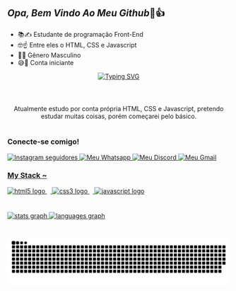 ## *Opa, Bem Vindo Ao Meu Github*🤠👍
- 📚✍ Estudante de programação Front-End
- 🤓☝ Entre eles o HTML, CSS e Javascript
- 🧑💪 Gênero Masculino
- 😅🙌 Conta iniciante

<div align="center">
  <a href="https://git.io/typing-svg">
    <img src="https://readme-typing-svg.demolab.com?font=Fira+Code&weight=500&size=22&pause=1000&color=00FF00&center=true&vCenter=true&random=false&width=524&lines=%E2%8A%B9+Bem+Vindo+Ao+meu+perfil!+%CB%99%E1%B5%95%CB%99+%E2%8A%B9+" alt="Typing SVG">
  </a>
</div>

<img align="center" alt="" src="./src/header-gif.gif">

#

<p align="center">Atualmente estudo por conta própria HTML, CSS e Javascript, pretendo estudar muitas coisas, porém começarei pelo básico.
  
#

<img align="right" alt="" height="190px" src="./src/study.gif">

<h3 align="left">Conecte-se comigo!</h3>

<p align="left">
    <a href="https://www.instagram.com/cdcgabriel/">
        <img 
            alt="Instagram seguidores" 
            title="Me sigam lá" 
            src="https://img.shields.io/badge/Instagram-E4405F?style=for-the-badge&logo=instagram&logoColor=white"
        />
    <a href="https://wa.me/qr/JULEOIUHVZ6JD1">
        <img 
            alt="Meu Whatsapp" 
            title="Meu Whatsapp" 
            src="https://img.shields.io/badge/WhatsApp-25D366?style=for-the-badge&logo=whatsapp&logoColor=white"
        />
    </a>
<a href="https://discordapp.com/users/748739705314476112">
        <img 
            alt="Meu Discord" 
            title="Meu Discord" 
            src="https://img.shields.io/badge/Discord-7289DA?style=for-the-badge&logo=discord&logoColor=white"
        />
    </a>
    <a href="mailto:gabrielkkfs@gmail.com">
        <img 
            alt="Meu Gmail" 
            title="Meu Gmail" 
            src="https://img.shields.io/badge/Gmail-D14836?style=for-the-badge&logo=gmail&logoColor=white"
        />

<h3 align="left">My Stack ~</h3>

<div align="left">
  <img src="https://cdn.jsdelivr.net/gh/devicons/devicon/icons/html5/html5-original.svg" height="25" alt="html5 logo"  />
  <img width="8" />
  <img src="https://cdn.jsdelivr.net/gh/devicons/devicon/icons/css3/css3-original.svg" height="25" alt="css3 logo"  />
  <img width="8" />
  <img src="https://cdn.jsdelivr.net/gh/devicons/devicon/icons/javascript/javascript-plain.svg" height="25" alt="javascript logo"  />
</div>

#
<div style="text-align: center;" align="center">
<div align="left">
  <img src="https://github-readme-stats.vercel.app/api?username=cdcfcgce&hide_title=true&hide_rank=false&show_icons=true&include_all_commits=true&count_private=true&disable_animations=false&theme=dark&locale=pt-br&hide_border=false&order=1&custom_title=GIthub%20Status" height="140" alt="stats graph"  />
  <img src="https://github-readme-stats.vercel.app/api/top-langs?username=cdcfcgce&locale=pt-br&hide_title=false&layout=compact&card_width=320&langs_count=2&theme=dark&hide_border=false&order=2" height="120" alt="languages graph"  />
</div>

###

###


#

<picture align="center">
  <source media="(prefers-color-scheme: dark)" srcset="https://raw.githubusercontent.com/mari4souza/mari4souza/output/github-contribution-grid-snake-dark.svg">
  <source media="(prefers-color-scheme: light)" srcset="https://raw.githubusercontent.com/mari4souza/mari4souza/output/github-contribution-grid-snake-dark.svg">
  <img align="center" alt="github contribution grid snake animation" src="https://raw.githubusercontent.com/mari4souza/mari4souza/output/github-contribution-grid-snake.svg">
</picture>
